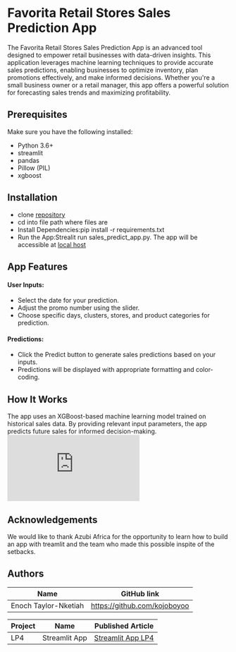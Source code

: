 # Favorita Retail Stores Sales Prediction App
The Favorita Retail Stores Sales Prediction App is an advanced tool designed to empower retail businesses with data-driven insights. This application leverages machine learning techniques to provide accurate sales predictions, enabling businesses to optimize inventory, plan promotions effectively, and make informed decisions. Whether you're a small business owner or a retail manager, this app offers a powerful solution for forecasting sales trends and maximizing profitability.


 

## Prerequisites
Make sure you have the following installed:
* Python 3.6+
* streamlit
* pandas
* Pillow (PIL)
* xgboost

 

## Installation
* clone [repository](https://github.com/kojoboyoo/newStreamlit.git)
* cd into file path where files are
* Install Dependencies:pip install -r requirements.txt
* Run the App:Strealit run sales_predict_app.py. The app will be accessible at [local host](http://localhost:8501/)

 

## App Features
#### User Inputs:
* Select the date for your prediction.
* Adjust the promo number using the slider.
* Choose specific days, clusters, stores, and product categories for prediction.
#### Predictions:
* Click the Predict button to generate sales predictions based on your inputs.
* Predictions will be displayed with appropriate formatting and color-coding.

 

## How It Works
The app uses an XGBoost-based machine learning model trained on historical sales data. By providing relevant input parameters, the app predicts future sales for informed decision-making.
![image](https://github.com/kojoboyoo/newStreamlit/blob/main/sales_predict_app.py)

 


 

## Acknowledgements
We would like to thank Azubi Africa for the opportunity to learn how to build an app with treamlit and the team who made this possible inspite of the setbacks.

 

 

## Authors
| Name | GitHub link |
| ---- | ---- |
| Enoch Taylor-Nketiah         | https://github.com/kojoboyoo       |

 

 

| Project |	Name |	Published Article |	
| ---- | -----| ----- | 
| LP4	| Streamlit App |	[Streamlit App LP4](https://medium.com/@eadoe97/predicting-favoritas-future-a-regression-analysis-approach-to-sales-prediction-79692378793f) |